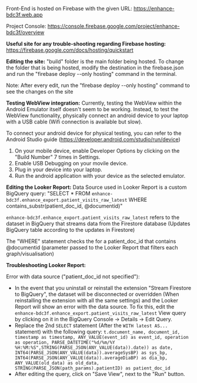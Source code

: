 Front-End is hosted on Firebase with the given URL: https://enhance-bdc3f.web.app

Project Console: https://console.firebase.google.com/project/enhance-bdc3f/overview

**Useful site for any trouble-shooting regarding Firebase hosting:** https://firebase.google.com/docs/hosting/quickstart

**Editing the site:**
"build" folder is the main folder being hosted. To change the folder that is being hosted, modify the destination in the firebase.json
and run the "firebase deploy --only hosting" command in the terminal. 

Note: After every edit, run the "firebase deploy --only hosting" command to see the changes on the site

**Testing WebView integration:**
Currently, testing the WebView within the Android Emulator itself doesn't seem to be working. Instead, to test the WebView functionality, 
physically connect an android device to your laptop with a USB cable (Wifi connection is available but slow). 

To connect your android device for physical testing, you can refer to the Android Studio guide (https://developer.android.com/studio/run/device)
1. On your mobile device, enable Developer Options by clicking on the "Build Number" 7 times in Settings.
2. Enable USB Debugging on your movile device.
3. Plug in your device into your laptop.
4. Run the android application with your device as the selected emulator. 

**Editing the Looker Report:**
Data Source used in Looker Report is a custom BigQuery query: 
"SELECT * FROM `enhance-bdc3f.enhance_export.patient_visits_raw_latest` WHERE contains_substr(patient_doc_id, @documentid)"

`enhance-bdc3f.enhance_export.patient_visits_raw_latest` refers to the dataset in BigQuery that streams data from the Firestore database (Updates BigQuery table according to the updates in Firestore)

The "WHERE" statement checks the for a patient_doc_id that contains @documentid (parameter passed to the Looker Report that filters each graph/visualisation)

**Troubleshooting Looker Report:**

Error with data source ("patient_doc_id not specified"): 
* In the event that you uninstall or reinstall the extension "Stream Firestore to BigQuery", the dataset will be disconnected or overridden (When reinstalling the extension with all the same settings) and the Looker Report will show an error with the data source. To fix this, edit the `enhance-bdc3f.enhance_export.patient_visits_raw_latest` View query by clicking on it in the BigQuery Console -> Details -> Edit Query.
* Replace the 2nd `SELECT` statement (After the `WITH latest AS...` statement) with the following query:
`t.document_name,
  document_id,
  timestamp as timestamp,
  ANY_VALUE(event_id) as event_id,
  operation as operation,
  PARSE_DATETIME("%d/%m/%Y %H:%M:%S",STRING(PARSE_JSON(ANY_VALUE(data)).date)) as date,
  INT64(PARSE_JSON(ANY_VALUE(data)).averageSysBP) as sys_bp,
  INT64(PARSE_JSON(ANY_VALUE(data)).averageDiaBP) as dia_bp,
  ANY_VALUE(old_data) as old_data,
  STRING(PARSE_JSON(path_params).patientID) as patient_doc_id`
* After editing the query, click on "Save View", next to the "Run" button.
